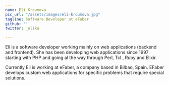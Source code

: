 ```yaml
---
name: Eli Kroumova
pic_url: "/assets/images/eli-kroumova.jpg"
tagline: Software Developer at eFaber
github: ''
twitter: _elika

---
```

Eli is a software developer working mainly on web applications (backend and frontend). She has been developing web applications since 1997 starting with PHP and going al the way through Perl, Tcl , Ruby and Elixir.  
  
Currently Eli is working at eFaber, a company based in Bilbao, Spain. EFaber develops custom web applications for specific problems that require special solutions.